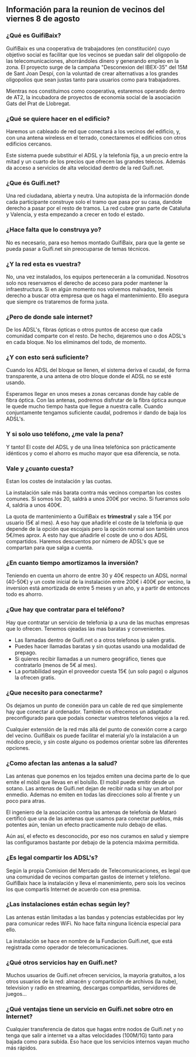 <meta http-equiv="Content-Type" content="text/html; charset=utf-8">

## Información para la reunion de vecinos del viernes 8 de agosto


### ¿Qué es GuifiBaix?

GuifiBaix es una cooperativa de trabajadores (en constitución)
cuyo objetivo social es facilitar que los vecinos se puedan salir
del oligopolio de las telecomunicaciones, ahorrándoles dinero y generando empleo en la zona.
El proyecto surge de la campaña "Desconexion del IBEX-35" del 15M de Sant Joan Despí,
con la voluntad de crear alternativas a los grandes oligopolios
que sean justas tanto para usuarios como para trabajadores.

Mientras nos constituimos como cooperativa,
estaremos operando dentro de AT2, la incubadora de proyectos de economia social
de la asociación Gats del Prat de Llobregat.


### ¿Qué se quiere hacer en el edificio?

Haremos un cableado de red que conectará a los vecinos del edificio,
y, con una antena wireless en el terrado,
conectaremos el edificios con otros edificios cercanos.

Este sistema puede substituir el ADSL y la telefonía fija,
a un precio entre la mitad y un cuarto de los precios que ofrecen las grandes telecos.
Además da acceso a servicios de alta velocidad dentro de la red Guifi.net.


### ¿Que és Guifi.net?

Una red ciudadana, abierta y neutra.
Una autopista de la información donde cada
participante construye solo el tramo que pasa por su casa,
dandole derecho a pasar por el resto de tramos.
La red cubre gran parte de Cataluña y Valencia,
y esta empezando a crecer en todo el estado.


### ¿Hace falta que lo construya yo?

No es necesario, para eso hemos montado GuifiBaix,
para que la gente se pueda pasar a Guifi.net sin preocuparse de temas técnicos.


### ¿Y la red esta es vuestra?

No, una vez instalados, los equipos pertenecerán a la comunidad.
Nosotros solo nos reservamos el derecho de acceso para poder mantener la infraestructura.
Si en algún momento nos volvemos malvados,
teneis derecho a buscar otra empresa que os haga el mantenimiento.
Ello asegura que siempre os trataremos de forma justa.


### ¿Pero de donde sale internet?

De los ADSL's, fibras ópticas o otros puntos de acceso
que cada comunidad comparte con el resto.
De hecho, dejaremos uno o dos ADSL's en cada bloque.
No los eliminamos del todo, de momento.


### ¿Y con esto será suficiente?

Cuando los ADSL del bloque se llenen,
el sistema deriva el caudal, de forma transparente,
a una antena de otro bloque donde
el ADSL no se esté usando.

Esperamos llegar en unos meses a zonas cercanas donde hay cable de fibra óptica.
Con las antenas, podremos disfrutar de la fibra óptica aunque le quede mucho tiempo hasta que llegue a nuestra calle.
Cuando conjuntamente tengamos suficiente caudal, podremos ir dando de baja los ADSL's.


### Y si solo uso teléfono, ¿me vale la pena?

Y tanto!
El coste del ADSL y de una línea telefónica son prácticamente idénticos
y como el ahorro es mucho mayor que esa diferencia, se nota.


### Vale y ¿cuanto cuesta?

Estan los costes de instalación y las cuotas.

La instalación sale más barata contra más vecinos compartan los costes comunes.
Si somos los 20, saldrà a unos 200€ por vecino.
Si fueramos solo 4, saldría a unos 400€.

La quota de mantenimiento a GuifiBaix es **trimestral** y sale a 15€ por usuario (5€ al mes).
A eso hay que añadirle el coste de la telefonia ip
que depende de la opción que escojais pero la opción normal son también unos 5€/mes aprox.
A esto hay que añadirle el coste de uno o dos ADSL compartidos.
Haremos descuentos por número de ADSL's que se compartan para que salga a cuenta.


### ¿En cuanto tiempo amortizamos la inversión?

Teniendo en cuenta un ahorro de entre 30 y 40€ respecto un ADSL normal (40-50€)
y un coste inicial de la instalación entre 200€ i 400€ por vecino,
la inversion está amortizada de entre 5 meses y un año,
y a partir de entonces todo es ahorro.


### ¿Que hay que contratar para el teléfono?

Hay que contratar un servicio de telefonia ip a una de las muchas empresas que lo ofrecen.
Tenemos ojeadas las mas baratas y convenientes.

- Las llamadas dentro de Guifi.net o a otros telefonos ip salen gratis.
- Puedes hacer llamadas baratas y sin quotas usando una modalidad de prepago.
- Si quieres recibir llamadas a un numero geográfico, tienes que contratarlo (menos de 5€ al mes).
- La portabilidad según el proveedor cuesta 15€ (un solo pago) o algunos la ofrecen gratis.


### ¿Que necesito para conectarme?

Os dejamos un punto de conexión para un cable de red
que simplemente hay que conectar al ordenador.
También os ofrecemos un adaptador preconfigurado
para que podais conectar vuestros telefonos viejos a la red.

Cualquier extensión de la red más allá del punto de conexión
corre a cargo del vecino.
GuifiBaix os puede facilitar el material y/o la instalación a un módico precio,
y sin coste alguno os podemos orientar sobre las diferentes opciones.


### ¿Como afectan las antenas a la salud?

Las antenas que ponemos en los tejados emiten una decima
parte de lo que emite el mòbil que llevas en el bolsillo.
El mobil puede emitir desde un sotano.
Las antenas de Guifi.net dejan de recibir nada si hay un arbol por enmedio.
Ademas no emiten en todas las direcciones solo al frente y un poco para atras.

El ingeniero de la asociación contra las antenas de telefonía de Mataró
certificó que una de las antenas que usamos para conectar pueblos,
más potentes aún, tenían un efecto practicamente nulo debajo de ellas.

Aún así, el efecto es desconocido, por eso nos curamos en salud
y siempre las configuramos bastante por debajo de la potencia máxima permitida.


### ¿Es legal compartir los ADSL's?

Según la propia Comision del Mercado de Telecomunicaciones,
es legal que una comunidad de vecinos compartan gastos de internet y teléfono.
GuifiBaix hace la instalación y lleva el manenimiento,
pero sois los vecinos los que compartís Internet
de acuerdo con esa premisa.


### ¿Las instalaciones están echas según ley?

Las antenas están limitadas a las bandas y potencias
establecidas por ley para comunicar redes WiFi.
No hace falta ninguna licència especial para ello.

La instalación se hace en nombre de la Fundacion Guifi.net,
que está registrada como operador de telecomunicaciones.


### ¿Qué otros servicios hay en Guifi.net?

Muchos usuarios de Guifi.net ofrecen servicios,
la mayoria gratuitos, a los otros usuarios de la red:
almacén y compartición de archivos (la nube),
television y radio en streaming,
descargas compartidas,
servidores de juegos...


### ¿Qué ventajas tiene un servicio en Guifi.net sobre otro en Internet?

Cualquier transferencia de datos que hagas entre nodos de Guifi.net
y no tenga que salir a internet va a altas velocidades (100M/1G)
tanto para bajada como para subida.
Eso hace que los servicios internos vayan mucho más rápidos.









